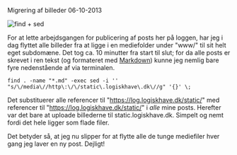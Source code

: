 Migrering af billeder
06-10-2013

![find + sed](https://log.logiskhave.dk/static/20131006_migrering.png)

For at lette arbejdsgangen for publicering af posts her på loggen, har jeg i dag flyttet alle billeder fra at ligge i en mediefolder under "www/" til sit helt eget subdomæne. Det tog ca. 10 minutter fra start til slut; for da alle posts er skrevet i ren tekst (og formateret med [Markdown](http://daringfireball.net/projects/markdown/)) kunne jeg nemlig bare fyre nedenstående af via terminalen.

    find . -name "*.md" -exec sed -i '' "s/\/media\//http\:\/\/static\.logiskhave\.dk\//g" '{}' \;
    
Det substituerer alle referencer til "https://log.logiskhave.dk/static/" med referencer til "https://log.logiskhave.dk/static/" i *alle* mine posts. Herefter var det bare at uploade billederne til static.logiskhave.dk. Simpelt og nemt fordi det hele ligger som flade filer.

Det betyder så, at jeg nu slipper for at flytte alle de tunge mediefiler hver gang jeg laver en ny post. Dejligt!
